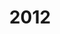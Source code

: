 ---
title: "2012"
collection: talks
type: "Conference"
permalink: /talks/talk1
venue: "2012.10.22-12.24, The 9th Chinagraph’2012 (Poster)"
location: "Chengdu"
---